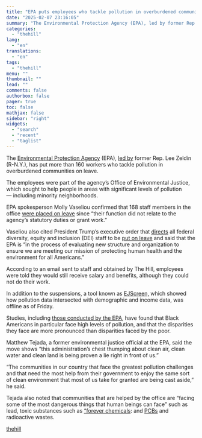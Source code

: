 ```yaml
---
title: "EPA puts employees who tackle pollution in overburdened communities on leave"
date: "2025-02-07 23:16:05"
summary: "The Environmental Protection Agency (EPA), led by former Rep. Lee Zeldin (R-N.Y.), has put more than 160 workers who tackle pollution in overburdened communities on leave. The employees were part of the agency’s Office of Environmental Justice, which sought to help people in areas with significant levels of pollution —..."
categories:
  - "thehill"
lang:
  - "en"
translations:
  - "en"
tags:
  - "thehill"
menu: ""
thumbnail: ""
lead: ""
comments: false
authorbox: false
pager: true
toc: false
mathjax: false
sidebar: "right"
widgets:
  - "search"
  - "recent"
  - "taglist"
---
```


The [Environmental Protection Agency](https://thehill.com/policy/energy-environment/5109157-trump-epa-appointments-chemical-oil-industry-ties/) (EPA), [led by](https://thehill.com/policy/energy-environment/5113937-lee-zeldin-confirmed-epa/) former Rep. Lee Zeldin (R-N.Y.), has put more than 160 workers who tackle pollution in overburdened communities on leave.

The employees were part of the agency’s Office of Environmental Justice, which sought to help people in areas with significant levels of pollution — including minority neighborhoods.

EPA spokesperson Molly Vaseliou confirmed that 168 staff members in the office [were placed on leave](https://thehill.com/policy/energy-environment/5123348-epa-employees-facing-immediate-firing/) since “their function did not relate to the agency’s statutory duties or grant work.”

Vaseliou also cited President Trump’s executive order that [directs](https://thehill.com/homenews/administration/5106264-opm-dei-offices-donald-trump/) all federal diversity, equity and inclusion (DEI) staff to be [put on leave](https://thehill.com/policy/energy-environment/5111600-epa-halts-funds-disbursement-under-omb-memo/) and said that the EPA is “in the process of evaluating new structure and organization to ensure we are meeting our mission of protecting human health and the environment for all Americans.”

According to an email sent to staff and obtained by The Hill, employees were told they would still receive salary and benefits, although they could not do their work.

In addition to the suspensions, a tool known as [EJScreen,](https://ejscreen.epa.gov/mapper/) which showed how pollution data intersected with demographic and income data, was offline as of Friday.

Studies, including [those conducted by the EPA](https://thehill.com/policy/energy-environment/375289-epa-scientists-find-emissions-greater-impact-low-income-communities/), have found that Black Americans in particular face high levels of pollution, and that the disparities they face are more pronounced than disparities faced by the poor.

Matthew Tejada, a former environmental justice official at the EPA, said the move shows “this administration’s chest thumping about clean air, clean water and clean land is being proven a lie right in front of us.”

“The communities in our country that face the greatest pollution challenges and that need the most help from their government to enjoy the same sort of clean environment that most of us take for granted are being cast aside,” he said.

Tejada also noted that communities that are helped by the office are “facing some of the most dangerous things that human beings can face” such as lead, toxic substances such as [“forever chemicals](https://www.epa.gov/pfas/pfas-explained): and [PCBs](https://www.epa.gov/pcbs/learn-about-polychlorinated-biphenyls) and radioactive wastes.

[thehill](https://thehill.com/policy/energy-environment/5132510-epa-pollution-employees-on-leave/)
